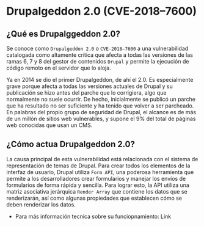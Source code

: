 # Drupalgeddon 2.0 (CVE-2018–7600)

## ¿Qué es Drupalggeddon 2.0?

Se conoce como `Drupalgeddon 2.0` o `CVE-2018–7600` a una vulnerabilidad catalogada como altamente crítica que afecta a todas las versiones
de las ramas 6, 7 y 8 del gestor de contenidos `Drupal` y permite la ejecución de código remoto en el servidor que lo aloja.

Ya en 2014 se dio el primer Drupalgeddon, de ahí el 2.0. Es especialmente grave porque afecta a todas las versiones actuales de Drupal y su publicación se
hizo antes del parche que lo corrigiera, algo que normalmente no suele ocurrir. De hecho, inicialmente se publicó un parche que ha resultado no ser suficiente
y ha tenido que volver a ser parcheado. En palabras del propio grupo de seguridad de Drupal, el alcance es de más de un millón de sitios web 
vulnerables, y supone el 9% del total de páginas web conocidas que usan un CMS.

## ¿Cómo actua Drupalgeddon 2.0?

La causa principal de esta vulnerabilidad está relacionada con el sistema de representación de temas de Drupal. Para crear todos los elementos de la interfaz
de usuario, Drupal utiliza `Form API`, una poderosa herramienta que permite a los desarrolladores crear formularios y manejar los envíos de formularios de 
forma rápida y sencilla. Para lograr esto, la API utiliza una matriz asociativa jerárquica `Render Array` que contiene los datos que se renderizarán, así como 
algunas propiedades que establecen cómo se deben renderizar los datos.

* Para más información tecnica sobre su funciopnamiento: <a href="https://michaelkoczwara.medium.com/drupalgeddon-2-b16c3095ae18" style="text-decoration:none">Link</a>
